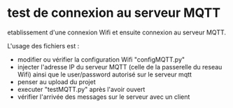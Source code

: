 # test de connexion au serveur MQTT
etablissement d'une connexion Wifi et ensuite connexion au serveur MQTT. 

L'usage des fichiers est :
- modifier ou vérifier la configuration Wifi "configMQTT.py"
- injecter l'adresse IP du serveur MQTT (celle de la passerelle du reseau Wifi) ainsi que le user/password autorisé sur le serveur mqtt 
- penser au upload du projet
- executer "testMQTT.py" après l'avoir ouvert
- vérifier l'arrivée des messages sur le serveur avec un client